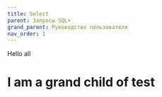 ```yaml
---
title: Select
parent: Запросы SQL+
grand_parent: Руководство пользователя
nav_order: 1
---
```


Hello all

# I am a grand child of test
